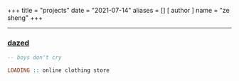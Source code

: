 +++
title = "projects"
date = "2021-07-14"
aliases = []
[ author ]
  name = "ze sheng"
+++

---

### [dazed](https://github.com/zes1092/dazed)
```hs
-- boys don't cry

LOADING :: online clothing store
```

